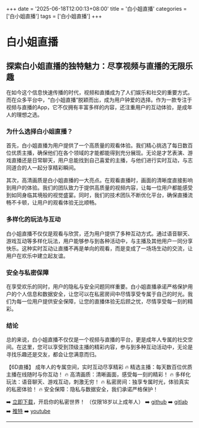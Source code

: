 +++
date = '2025-06-18T12:00:13+08:00'
title = '白小姐直播'
categories = ['白小姐直播']
tags = ['白小姐直播']
+++

# 白小姐直播

## 探索白小姐直播的独特魅力：尽享视频与直播的无限乐趣

在如今这个信息快速传播的时代，视频和直播成为了人们娱乐和社交的重要方式。而在众多平台中，“白小姐直播”脱颖而出，成为用户钟爱的选择。作为一款专注于视频与直播的App，它不仅拥有丰富多样的内容，还注重用户的互动体验，是成年人的理想之选。

### 为什么选择白小姐直播？

首先，白小姐直播为用户提供了一个高质量的观看体验。我们精心挑选了每日数百位优质主播，确保他们在各个领域的才能都能得到充分展现。无论是才艺表演、游戏直播还是日常聊天，用户总能找到自己喜爱的主播，与他们进行实时互动，与志同道合的人一起分享精彩瞬间。

其次，高清画质是白小姐直播的一大亮点。在观看直播时，画面的清晰度直接影响到用户的体验。我们的团队致力于提供高质量的视频内容，让每一位用户都能感受到如同身临其境般的视觉盛宴。同时，我们的技术团队不断优化平台，确保直播流畅不卡顿，让用户的观看体验无比顺畅。

### 多样化的玩法与互动

白小姐直播不仅仅是观看与欣赏，还为用户提供了多种互动方式。通过语音聊天、游戏互动等多样化玩法，用户能够参与到各种活动中，与主播及其他用户一同分享快乐。这种实时互动让直播不再是单向的观看，而是变成了一场场生动的交流，让用户在欢乐中建立起友谊。

### 安全与私密保障

在享受欢乐的同时，用户的隐私与安全问题同样重要。白小姐直播承诺严格保护用户的个人信息和数据安全，让您可以在私密房间中尽情享受专属于自己的时光。我们为每一位用户提供安全保障，让您的直播体验无后顾之忧，尽情享受每一刻的精彩。

### 结论

总的来说，白小姐直播不仅仅是一个视频与直播的平台，更是成年人专属的社交空间。在这里，您可以享受到顶级主播的精彩内容，参与到多种互动活动中，无论是寻找乐趣还是交友，都会让您满意而归。

【6D直播】
成年人的专属空间，实时互动尽享精彩
🔥 精选主播：每天数百位优质主播在线随时与你互动！
🔥 高清画质：清晰画面，感受每一刻的精彩！
🔥 多样化玩法：语音聊天、游戏互动，刺激无穷！
🔥 私密房间：独享专属时光，体验真实的私密体验！
🔥 安全保障：隐私与数据安全，我们承诺严格保护！

➡️ [立即下载](https://down123.s3.ap-east-1.amazonaws.com/down/down.html?channelCode=blog)，开启你的私密世界！
（仅限18岁以上成年人）
➡️ [github](https://aldult-live.github.io/)
➡️ [gitlab](https://seo-09598d.gitlab.io/)
➡️ [推特](https://x.com/wegame33)
➡️ [youtube](https://www.youtube.com/@6Dlive)

---
